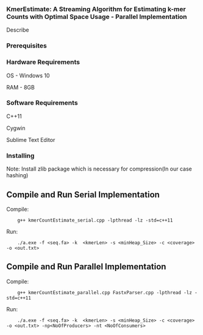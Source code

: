 ### KmerEstimate: A Streaming Algorithm for Estimating k-mer Counts with Optimal Space Usage - Parallel Implementation

Describe

### Prerequisites

### Hardware Requirements

OS - Windows 10

RAM - 8GB

### Software Requirements

C++11

Cygwin

Sublime Text Editor

### Installing

Note: Install zlib package which is necessary for compression(In our case hashing)




Compile and Run Serial Implementation
------------------------------


Compile:


		g++ kmerCountEstimate_serial.cpp -lpthread -lz -std=c++11
		
		
Run:


		./a.exe -f <seq.fa> -k  <kmerLen> -s <minHeap_Size> -c <coverage> -o <out.txt>
  
 Compile and Run Parallel Implementation
------------------------------ 


Compile:


		g++ kmerCountEstimate_parallel.cpp FastxParser.cpp -lpthread -lz -std=c++11
		
		
Run:


		./a.exe -f <seq.fa> -k  <kmerLen> -s <minHeap_Size> -c <coverage> -o <out.txt> -np<NoOfProducers> -nt <NoOfConsumers> 
  

